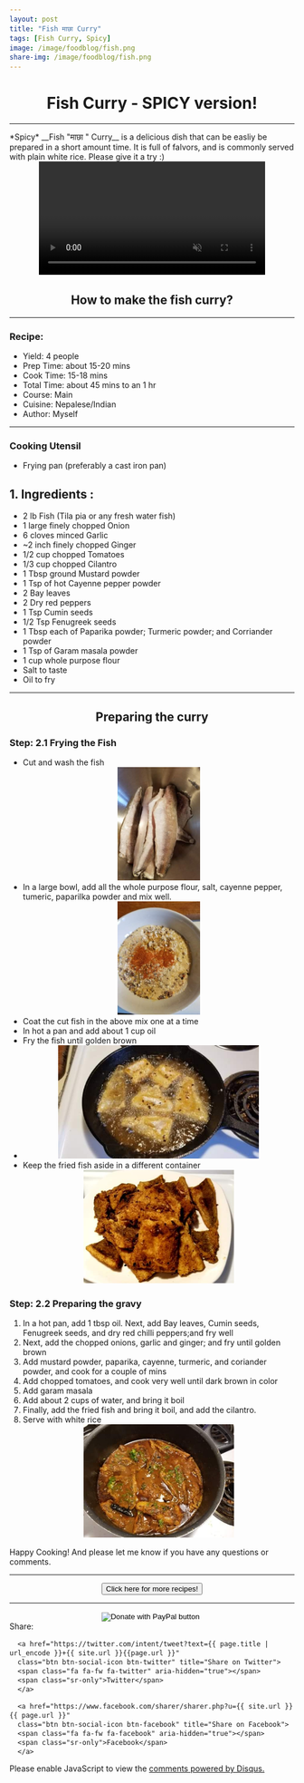 ```yaml
---
layout: post
title: "Fish माछा Curry"
tags: [Fish Curry, Spicy]
image: /image/foodblog/fish.png
share-img: /image/foodblog/fish.png
---
```


<center><h1> Fish Curry - SPICY version! </h1> </center>
<hr>
*Spicy* __Fish "माछा " Curry__ is a delicious dish that can be easliy be prepared in a short amount time. It is full of falvors, and is commonly served with plain white rice. Please give it a try :)

<center>
<video width="auto" height="200" autoplay loop muted playsinline>
<source src="/vid/fish6.mp4" type="video/mp4">
Your browser does not support the video tag.
</video>
</center>

<center><h2> How to make the fish curry?</h2></center>

<hr>

<h3> Recipe: </h3>

<ul>
  <li> Yield: 4 people </li>
  <li> Prep Time: about 15-20 mins </li>
  <li> Cook Time: 15-18 mins </li>
  <li> Total Time:  about 45 mins to an 1 hr</li>
  <li> Course:  Main </li>
  <li> Cuisine: Nepalese/Indian  </li>
  <li> Author: Myself </li>
</ul>
<hr>

<h3> Cooking Utensil </h3>
<ul>
    <li> Frying pan (preferably a cast iron pan) </li>
</ul>
<script type="text/javascript">
amzn_assoc_placement = "adunit0";
amzn_assoc_search_bar = "true";
amzn_assoc_tracking_id = "aviamazon6-20";
amzn_assoc_search_bar_position = "bottom";
amzn_assoc_ad_mode = "search";
amzn_assoc_ad_type = "smart";
amzn_assoc_marketplace = "amazon";
amzn_assoc_region = "US";
amzn_assoc_title = "Shop Related Products";
amzn_assoc_default_search_phrase = "cast iron";
amzn_assoc_default_category = "All";
amzn_assoc_linkid = "433089ce2c93b964e4c989e3e9d01bc2";
</script>
<script src="//z-na.amazon-adsystem.com/widgets/onejs?MarketPlace=US"></script>

<h2> 1. Ingredients : </h2>

<ul>
    <li> 2 lb Fish (Tila pia or any fresh water fish) </li>
    <li> 1 large finely chopped Onion </li>
    <li> 6 cloves minced Garlic</li>
    <li> ~2 inch finely chopped Ginger </li>
    <li> 1/2 cup chopped Tomatoes </li>
    <li> 1/3 cup chopped Cilantro </li>
    <li> 1 Tbsp ground Mustard powder </li>
    <li> 1 Tsp of hot Cayenne pepper powder </li>
    <li> 2 Bay leaves </li>
    <li> 2 Dry red peppers </li>
    <li> 1 Tsp Cumin seeds </li>
    <li> 1/2 Tsp Fenugreek seeds </li>
    <li> 1 Tbsp each of Paparika powder; Turmeric powder; and Corriander powder </li>
    <li> 1 Tsp of Garam masala powder </li>
    <li> 1 cup whole purpose flour </li>
    <li> Salt to taste </li>
    <li> Oil to fry </li>
</ul>

<script type="text/javascript">
amzn_assoc_placement = "adunit0";
amzn_assoc_search_bar = "true";
amzn_assoc_tracking_id = "avikarn-20";
amzn_assoc_search_bar_position = "bottom";
amzn_assoc_ad_mode = "search";
amzn_assoc_ad_type = "smart";
amzn_assoc_marketplace = "amazon";
amzn_assoc_region = "US";
amzn_assoc_title = "Kitchen Items on sale";
amzn_assoc_default_search_phrase = "cast iron";
amzn_assoc_default_category = "All";
amzn_assoc_linkid = "e02c3bbb2e6fd54f0993fbc9b4ac8d05";
</script>
<script src="//z-na.amazon-adsystem.com/widgets/onejs?MarketPlace=US"></script>

<hr>

<center><h2> Preparing the curry </h2> </center>


<h3> Step: 2.1 Frying the Fish </h3>
<ul>
  <li> Cut and wash the fish </li>
    <center><img src="/image/foodblog/fish1.png" width="auto" height="200"></center>
  <li> In a large bowl, add all the whole purpose flour, salt, cayenne pepper, tumeric, paparilka powder and mix well.</li>
    <center><img src="/image/foodblog/fish2.png" width="auto" height="200"></center>
  <li> Coat the cut fish in the above mix one at a time </li>
  <li> In hot a pan and add about 1 cup oil </li>
  <li> Fry the fish until golden brown <li>
  <center><img src="/image/foodblog/fish3.png" width="auto" height="200"></center>
  <li> Keep the fried fish aside in a different container </li>
    <center><img src="/image/foodblog/fish4.png" width="auto" height="200"></center>
</ul>

<h3> Step: 2.2 Preparing the gravy</h3>
<ol>
  <li> In a hot pan, add 1 tbsp  oil. Next, add Bay leaves, Cumin seeds, Fenugreek seeds, and dry red chilli peppers;and fry well </li>
  <li> Next, add the chopped onions, garlic and ginger; and fry until golden brown </li>
  <li> Add mustard powder, paparika, cayenne, turmeric, and coriander powder, and cook for a couple of mins </li>
  <li> Add chopped tomatoes, and cook very well until dark brown in color </li>
  <li> Add garam masala </li>
  <li> Add about 2 cups of water, and bring it boil </li>
  <li> Finally, add the fried fish and bring it boil, and add the cilantro. </li>
  <li> Serve with white rice </li>
  <center><img src="/image/foodblog/fish5.png" width="auto" height="200"></center>
</ol>



<p> Happy Cooking! And please let me know if you have any questions or comments.</p>
<hr>
<center>
<form>
<input class="MyButton" type="button" value="Click here for more recipes!" onclick="window.location.href='https://avikarn.com/foodblog/'" />
</form>
</center>
<hr>

<center>
<form action="https://www.paypal.com/cgi-bin/webscr" method="post" target="_top">
<input type="hidden" name="cmd" value="_donations" />
<input type="hidden" name="business" value="8ZF7YRTZ42EKU" />
<input type="hidden" name="item_name" value="To support the education for all." />
<input type="hidden" name="currency_code" value="USD" />
<input type="image" src="https://www.paypalobjects.com/en_US/i/btn/btn_donateCC_LG.gif" border="0" name="submit" title="PayPal - The safer, easier way to pay online!" alt="Donate with PayPal button" />
<img alt="" border="0" src="https://www.paypal.com/en_US/i/scr/pixel.gif" width="1" height="1" />
</form>
</center>

<!--- Sharing ----------------------------------->
<section id = "social-share-section">
  <span class="sr-only">Share: </span>

  
<!--- Share on Twitter -->
      <a href="https://twitter.com/intent/tweet?text={{ page.title | url_encode }}+{{ site.url }}{{page.url }}"
      class="btn btn-social-icon btn-twitter" title="Share on Twitter">
      <span class="fa fa-fw fa-twitter" aria-hidden="true"></span>
      <span class="sr-only">Twitter</span>
      </a>

<!--- Share on Facebook -->
      <a href="https://www.facebook.com/sharer/sharer.php?u={{ site.url }}{{ page.url }}"
      class="btn btn-social-icon btn-facebook" title="Share on Facebook">
      <span class="fa fa-fw fa-facebook" aria-hidden="true"></span>
      <span class="sr-only">Facebook</span>
      </a>
</section>

  
<div class="disqus-comments">
          
<div class="comments">
    <div id="disqus_thread"></div>
    <script type="text/javascript">
        var disqus_shortname = 'avikarn';
            var url_parts = window.location.href.split("?");
            url_parts = url_parts[0].split("#");
            disqus_url = url_parts[0];
            disqus_url = disqus_url.replace(/(\/)*$/, "/");
            disqus_url = disqus_url.replace(/https:\/\//, "http:\/\/");
            if (disqus_url.substr(-9) == "projects/") {
                disqus_url = disqus_url.substr(0, disqus_url.length - 1);
            }

        (function() {
            var dsq = document.createElement('script'); dsq.type = 'text/javascript'; dsq.async = true;
            dsq.src = '//' + disqus_shortname + '.disqus.com/embed.js';
            (document.getElementsByTagName('head')[0] || document.getElementsByTagName('body')[0]).appendChild(dsq);
        })();
  </script>
    <noscript>Please enable JavaScript to view the <a href="https://disqus.com/?ref_noscript">comments powered by Disqus.</a></noscript>
  </div>
</div>


<!-- Global site tag (gtag.js) - Google Analytics -->
<script async src="https://www.googletagmanager.com/gtag/js?id=UA-123359651-1"></script>
<script>
  window.dataLayer = window.dataLayer || [];
  function gtag(){dataLayer.push(arguments);}
  gtag('js', new Date());
  gtag('config', 'UA-123359651-1');
</script>

<script async src="//pagead2.googlesyndication.com/pagead/js/adsbygoogle.js"></script>
<script>
  (adsbygoogle = window.adsbygoogle || []).push({
    google_ad_client: "ca-pub-5126027065024936",
    enable_page_level_ads: true
  });
</script>
